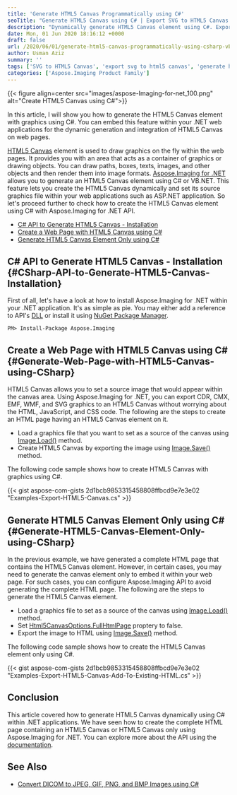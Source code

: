```yaml
---
title: 'Generate HTML5 Canvas Programmatically using C#'
seoTitle: "Generate HTML5 Canvas using C# | Export SVG to HTML5 Canvas in C#"
description: "Dynamically generate HTML5 Canvas element using C#. Export SVG, CMX, EMF, WMF, and CDR to HTML5 Canvas. Embed canvas in a web page dynamically using C#."
date: Mon, 01 Jun 2020 18:16:12 +0000
draft: false
url: /2020/06/01/generate-html5-canvas-programmatically-using-csharp-vb.net/
author: Usman Aziz
summary: ''
tags: ['SVG to HTML5 Canvas', 'export svg to html5 canvas', 'generate html5 canvas using csharp']
categories: ['Aspose.Imaging Product Family']
---
```




{{< figure align=center src="images/aspose-Imaging-for-net_100.png" alt="Create HTML5 Canvas using C#">}}


In this article, I will show you how to generate the HTML5 Canvas element with graphics using C#. You can embed this feature within your .NET web applications for the dynamic generation and integration of HTML5 Canvas on web pages.

[HTML5 Canvas][1] element is used to draw graphics on the fly within the web pages. It provides you with an area that acts as a container of graphics or drawing objects. You can draw paths, boxes, texts, images, and other objects and then render them into image formats. [Aspose.Imaging for .NET][2] allows you to generate an HTML5 Canvas element using C# or VB.NET. This feature lets you create the HTML5 Canvas dynamically and set its source graphics file within your web applications such as ASP.NET application. So let's proceed further to check how to create the HTML5 Canvas element using C# with Aspose.Imaging for .NET API.

*   [C# API to Generate HTML5 Canvas - Installation][3]
*   [Create a Web Page with HTML5 Canvas using C#][4]
*   [Generate HTML5 Canvas Element Only using C#][5]

## C# API to Generate HTML5 Canvas - Installation {#CSharp-API-to-Generate-HTML5-Canvas-Installation}

First of all, let's have a look at how to install Aspose.Imaging for .NET within your .NET application. It's as simple as pie. You may either add a reference to API's [DLL][6] or install it using [NuGet Package Manager][7].

```
PM> Install-Package Aspose.Imaging
```

## Create a Web Page with HTML5 Canvas using C# {#Generate-Web-Page-with-HTML5-Canvas-using-CSharp}

HTML5 Canvas allows you to set a source image that would appear within the canvas area. Using Aspose.Imaging for .NET, you can export CDR, CMX, EMF, WMF, and SVG graphics to an HTML5 Canvas without worrying about the HTML, JavaScript, and CSS code. The following are the steps to create an HTML page having an HTML5 Canvas element on it.

*   Load a graphics file that you want to set as a source of the canvas using [Image.Load()][8] method.
*   Create HTML5 Canvas by exporting the image using [Image.Save()][9] method.

The following code sample shows how to create HTML5 Canvas with graphics using C#.

{{< gist aspose-com-gists 2d1bcb9853315458808ffbcd9e7e3e02 "Examples-Export-HTML5-Canvas.cs" >}}

## Generate HTML5 Canvas Element Only using C# {#Generate-HTML5-Canvas-Element-Only-using-CSharp}

In the previous example, we have generated a complete HTML page that contains the HTML5 Canvas element. However, in certain cases, you may need to generate the canvas element only to embed it within your web page. For such cases, you can configure Aspose.Imaging API to avoid generating the complete HTML page. The following are the steps to generate the HTML5 Canvas element.

*   Load a graphics file to set as a source of the canvas using [Image.Load()][10] method.
*   Set [Html5CanvasOptions.FullHtmlPage][11] proptery to false.
*   Export the image to HTML using [Image.Save()][12] method.

The following code sample shows how to create the HTML5 Canvas element only using C#.

{{< gist aspose-com-gists 2d1bcb9853315458808ffbcd9e7e3e02 "Examples-Export-HTML5-Canvas-Add-To-Existing-HTML.cs" >}}

## Conclusion

This article covered how to generate HTML5 Canvas dynamically using C# within .NET applications. We have seen how to create the complete HTML page containing an HTML5 Canvas or HTML5 Canvas only using Aspose.Imaging for .NET. You can explore more about the API using the [documentation][13].

## See Also

*   [Convert DICOM to JPEG, GIF, PNG, and BMP Images using C#][14]




[1]: https://en.wikipedia.org/wiki/Canvas_element
[2]: https://products.aspose.com/imaging/net
[3]: #CSharp-API-to-Generate-HTML5-Canvas-Installation
[4]: #Generate-Web-Page-with-HTML5-Canvas-using-CSharp
[5]: #Generate-HTML5-Canvas-Element-Only-using-CSharp
[6]: https://downloads.aspose.com/imaging/net
[7]: http://nuget.org/packages/Aspose.Imaging
[8]: https://apireference.aspose.com/imaging/net/aspose.imaging.image/load/methods/2
[9]: https://apireference.aspose.com/imaging/net/aspose.imaging.image/save/methods/3
[10]: https://apireference.aspose.com/imaging/net/aspose.imaging.image/load/methods/2
[11]: https://apireference.aspose.com/imaging/net/aspose.imaging.imageoptions/html5canvasoptions/properties/fullhtmlpage
[12]: https://apireference.aspose.com/imaging/net/aspose.imaging.image/save/methods/3
[13]: https://docs.aspose.com/display/imagingnet/
[14]: https://blog.aspose.com/2020/04/01/convert-dicom-to-jpeg-gif-png-bmp-images-in-csharp-net/






